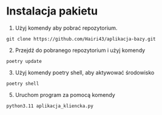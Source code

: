 # Instalacja pakietu
1. Użyj komendy aby pobrać repozytorium.
```
git clone https://github.com/Hairi43/aplikacja-bazy.git
```
2. Przejdź do pobranego repozytorium i użyj komendy
```
poetry update
```
3. Użyj komendy poetry shell, aby aktywować środowisko
```
poetry shell
```
5. Uruchom program za pomocą komendy
```
python3.11 aplikacja_kliencka.py
```
